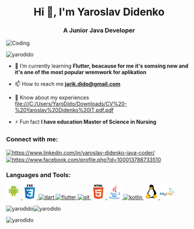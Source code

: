 <h1 align="center">Hi 👋, I'm Yaroslav Didenko</h1>
<h3 align="center">A Junior Java Developer</h3>
<img alighn="center" alt="Coding" width="600" src="https://media.giphy.com/media/ZVik7pBtu9dNS/giphy.gif">

<p align="left"> <img src="https://komarev.com/ghpvc/?username=yarodido&label=Profile%20views&color=0e75b6&style=flat" alt="yarodido" /> </p>

- 🌱 I’m currently learning **Flutter, beacause for me it's somsing new and it's one of the most popular wremwork for aplikation**

- 📫 How to reach me **jarik.dido@gmail.com**

- 📄 Know about my experiences [file:///C:/Users/YaroDido/Downloads/CV%20-%20Yaroslav%20Didenko%20IT.pdf.pdf](file:///C:/Users/YaroDido/Downloads/CV%20-%20Yaroslav%20Didenko%20IT.pdf.pdf)

- ⚡ Fun fact **I have education Master of Science in Nursing**

<h3 align="left">Connect with me:</h3>
<p align="left">
<a href="https://linkedin.com/in/https://www.linkedin.com/in/yaroslav-didenko-java-coder/" target="blank"><img align="center" src="https://raw.githubusercontent.com/rahuldkjain/github-profile-readme-generator/master/src/images/icons/Social/linked-in-alt.svg" alt="https://www.linkedin.com/in/yaroslav-didenko-java-coder/" height="30" width="40" /></a>
<a href="https://fb.com/https://www.facebook.com/profile.php?id=100013788733510" target="blank"><img align="center" src="https://raw.githubusercontent.com/rahuldkjain/github-profile-readme-generator/master/src/images/icons/Social/facebook.svg" alt="https://www.facebook.com/profile.php?id=100013788733510" height="30" width="40" /></a>
</p>

<h3 align="left">Languages and Tools:</h3>
<p align="left"> <a href="https://developer.android.com" target="_blank" rel="noreferrer"> <img src="https://raw.githubusercontent.com/devicons/devicon/master/icons/android/android-original-wordmark.svg" alt="android" width="40" height="40"/> </a> <a href="https://www.w3schools.com/css/" target="_blank" rel="noreferrer"> <img src="https://raw.githubusercontent.com/devicons/devicon/master/icons/css3/css3-original-wordmark.svg" alt="css3" width="40" height="40"/> </a> <a href="https://dart.dev" target="_blank" rel="noreferrer"> <img src="https://www.vectorlogo.zone/logos/dartlang/dartlang-icon.svg" alt="dart" width="40" height="40"/> </a> <a href="https://flutter.dev" target="_blank" rel="noreferrer"> <img src="https://www.vectorlogo.zone/logos/flutterio/flutterio-icon.svg" alt="flutter" width="40" height="40"/> </a> <a href="https://git-scm.com/" target="_blank" rel="noreferrer"> <img src="https://www.vectorlogo.zone/logos/git-scm/git-scm-icon.svg" alt="git" width="40" height="40"/> </a> <a href="https://www.w3.org/html/" target="_blank" rel="noreferrer"> <img src="https://raw.githubusercontent.com/devicons/devicon/master/icons/html5/html5-original-wordmark.svg" alt="html5" width="40" height="40"/> </a> <a href="https://www.java.com" target="_blank" rel="noreferrer"> <img src="https://raw.githubusercontent.com/devicons/devicon/master/icons/java/java-original.svg" alt="java" width="40" height="40"/> </a> <a href="https://kotlinlang.org" target="_blank" rel="noreferrer"> <img src="https://www.vectorlogo.zone/logos/kotlinlang/kotlinlang-icon.svg" alt="kotlin" width="40" height="40"/> </a> <a href="https://www.linux.org/" target="_blank" rel="noreferrer"> <img src="https://raw.githubusercontent.com/devicons/devicon/master/icons/linux/linux-original.svg" alt="linux" width="40" height="40"/> </a> <a href="https://www.mysql.com/" target="_blank" rel="noreferrer"> <img src="https://raw.githubusercontent.com/devicons/devicon/master/icons/mysql/mysql-original-wordmark.svg" alt="mysql" width="40" height="40"/> </a> </p>

<p><img align="left" src="https://github-readme-stats.vercel.app/api/top-langs?username=yarodido&show_icons=true&locale=en&layout=compact" alt="yarodido" /></p>

<p>&nbsp;<img align="left" src="https://github-readme-stats.vercel.app/api?username=yarodido&show_icons=true&locale=en" alt="yarodido" /></p>

<p><img align="left" src="https://github-readme-streak-stats.herokuapp.com/?user=yarodido&" alt="yarodido" /></p>
